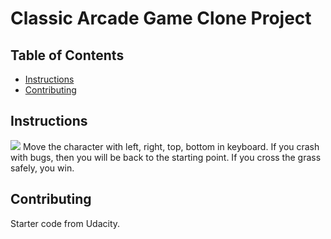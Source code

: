# Classic Arcade Game Clone Project

## Table of Contents

- [Instructions](#instructions)
- [Contributing](#contributing)

## Instructions
<img src="images/screen_shot">
Move the character with left, right, top, bottom in keyboard. If you crash with bugs, then you will be back to the starting point. If you cross the grass safely, you win.

## Contributing

Starter code from Udacity.
